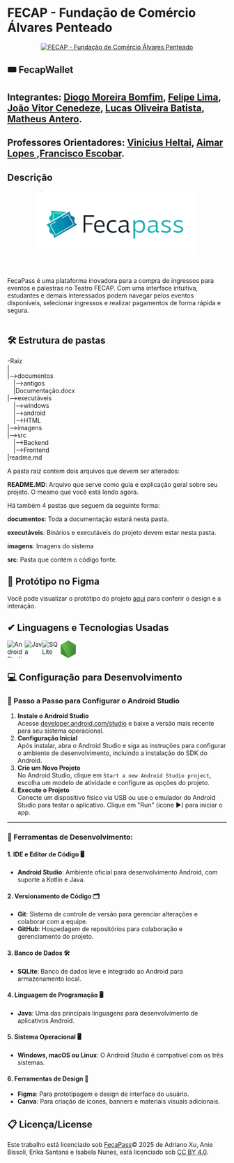 
# FECAP - Fundação de Comércio Álvares Penteado

<p align="center">
<a href= "https://www.fecap.br/"><img src="https://encrypted-tbn0.gstatic.com/images?q=tbn:ANd9GcRhZPrRa89Kma0ZZogxm0pi-tCn_TLKeHGVxywp-LXAFGR3B1DPouAJYHgKZGV0XTEf4AE&usqp=CAU" alt="FECAP - Fundação de Comércio Álvares Penteado" border="0"></a>
</p>

## 🎟️ FecapWallet

## Integrantes: <a href="https://www.linkedin.com/in/diogo-moreira-bomfim">Diogo Moreira Bomfim</a>, <a href="https://www.linkedin.com/in/felipe-lima">Felipe Lima</a>, <a href="https://www.linkedin.com/in/cenedeze">João Vitor Cenedeze</a>, <a href="https://www.linkedin.com/in/lucas-oliveira-batista">Lucas Oliveira Batista</a>, <a href="https://www.linkedin.com/in/matheus-antero">Matheus Antero</a>.

## Professores Orientadores: <a href="https://www.linkedin.com/in/vheltai/">Vinicius Heltai</a>, <a href="https://www.linkedin.com/in/aimarlopes/">Aimar Lopes </a>,<a href="https://www.linkedin.com/in/francisco-escobar/">Francisco Escobar</a>.

## Descrição

<p align="center">
<img src="https://github.com/2025-1-NADS3/Projeto11/blob/main/imagens/fecapass.png" alt="FecaPass" border="0">
</p>



<br><br>
FecaPass é uma plataforma inovadora para a compra de ingressos para eventos e palestras no Teatro FECAP. Com uma interface intuitiva, estudantes e demais interessados podem navegar pelos eventos disponíveis, selecionar ingressos e realizar pagamentos de forma rápida e segura.
<br><br>


## 🛠 Estrutura de pastas

-Raiz<br>
|<br>
|-->documentos<br>
  &emsp;|-->antigos<br>
  &emsp;|Documentação.docx<br>
|-->executáveis<br>
  &emsp;|-->windows<br>
  &emsp;|-->android<br>
  &emsp;|-->HTML<br>
|-->imagens<br>
|-->src<br>
  &emsp;|-->Backend<br>
  &emsp;|-->Frontend<br>
|readme.md<br>

A pasta raiz contem dois arquivos que devem ser alterados:

<b>README.MD</b>: Arquivo que serve como guia e explicação geral sobre seu projeto. O mesmo que você está lendo agora.

Há também 4 pastas que seguem da seguinte forma:

<b>documentos</b>: Toda a documentação estará nesta pasta.

<b>executáveis</b>: Binários e executáveis do projeto devem estar nesta pasta.

<b>imagens</b>: Imagens do sistema

<b>src</b>: Pasta que contém o código fonte.

## 📄 Protótipo no Figma 

Você pode visualizar o protótipo do projeto [aqui](https://www.figma.com/design/2f2lzpHfLMNlusgG5rTXE3/Untitled?node-id=0-1) para conferir o design e a interação.


## ✔ Linguagens e Tecnologias Usadas

<div style="display: flex; align-items: center;">
  <img src="https://cdn.jsdelivr.net/gh/devicons/devicon/icons/androidstudio/androidstudio-original.svg" width="40" height="40" alt="Android Studio" />
  <img src="https://cdn.jsdelivr.net/gh/devicons/devicon/icons/java/java-original.svg" width="40" height="40" alt="Java" />
  <img src="https://cdn.jsdelivr.net/gh/devicons/devicon/icons/sqlite/sqlite-original.svg" width="40" height="40" alt="SQLite" />
  <img src="https://github.com/devicons/devicon/blob/v2.15.0/icons/nodejs/nodejs-original.svg" width="40" height="40" alt="Node.js" //>
</div>


<h2>💻 Configuração para Desenvolvimento</h2>

<h3>🚀 Passo a Passo para Configurar o Android Studio</h3>
<ol>
  <li><b>Instale o Android Studio</b><br>
    Acesse <a href="https://developer.android.com/studio" target="_blank">developer.android.com/studio</a> e baixe a versão mais recente para seu sistema operacional. 
  </li>
  <li><b>Configuração Inicial</b><br>
    Após instalar, abra o Android Studio e siga as instruções para configurar o ambiente de desenvolvimento, incluindo a instalação do SDK do Android.
  </li>
  <li><b>Crie um Novo Projeto</b><br>
    No Android Studio, clique em <code>Start a new Android Studio project</code>, escolha um modelo de atividade e configure as opções do projeto.
  </li>
  <li><b>Execute o Projeto</b><br>
    Conecte um dispositivo físico via USB ou use o emulador do Android Studio para testar o aplicativo. Clique em "Run" (ícone ▶️) para iniciar o app.
  </li>
</ol>

<hr>

<h3>🔧 Ferramentas de Desenvolvimento:</h3>

<h4>1. IDE e Editor de Código 🖥️</h4>
<ul>
  <li><b>Android Studio</b>: Ambiente oficial para desenvolvimento Android, com suporte a Kotlin e Java.</li>
</ul>

<h4>2. Versionamento de Código 🗂️</h4>
<ul>
  <li><b>Git</b>: Sistema de controle de versão para gerenciar alterações e colaborar com a equipe.</li>
  <li><b>GitHub</b>: Hospedagem de repositórios para colaboração e gerenciamento do projeto.</li>
</ul>

<h4>3. Banco de Dados 🛠️</h4>
<ul>
  <li><b>SQLite</b>: Banco de dados leve e integrado ao Android para armazenamento local.</li>
</ul>

<h4>4. Linguagem de Programação 🖥️</h4>
<ul>
  <li><b>Java</b>: Uma das principais linguagens para desenvolvimento de aplicativos Android.</li>
</ul>

<h4>5. Sistema Operacional 🖥️</h4>
<ul>
  <li><b>Windows, macOS ou Linux</b>: O Android Studio é compatível com os três sistemas.</li>
</ul>

<h4>6. Ferramentas de Design 🎨</h4>
<ul>
  <li><b>Figma</b>: Para prototipagem e design de interface do usuário.</li>
  <li><b>Canva</b>: Para criação de ícones, banners e materiais visuais adicionais.</li>
</ul>



## 📋 Licença/License
Este trabalho está licenciado sob [FecaPass](https://FecaPass)© 2025 de Adriano Xu, Anie Bissoli, Erika Santana e Isabela Nunes, está licenciado sob [CC BY 4.0](https://creativecommons.org/licenses/by/4.0/?ref=chooser-v1).
